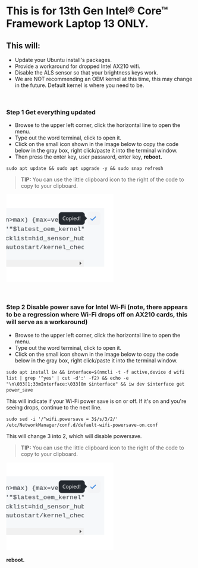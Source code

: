 # This is for 13th Gen Intel® Core™ Framework Laptop 13 ONLY.


## This will:

- Update your Ubuntu install's packages.
- Provide a workaround for dropped Intel AX210 wifi.
- Disable the ALS sensor so that your brightness keys work.
- We are NOT recommending an OEM kernel at this time, this may change in the future. Default kernel is where you need to be.


&nbsp; &nbsp; &nbsp; &nbsp; 


### Step 1 Get everything updated

- Browse to the upper left corner, click the horizontal line to open the menu.
- Type out the word terminal, click to open it.
- Click on the small icon shown in the image below to copy the code below in the gray box, right click/paste it into the terminal window.
- Then press the enter key, user password, enter key, **reboot.**

```
sudo apt update && sudo apt upgrade -y && sudo snap refresh
```
> **TIP:** You can use the little clipboard icon to the right of the code to copy to your clipboard.

<p style="text-align: left"><img src="https://raw.githubusercontent.com/FrameworkComputer/linux-docs/main/copied.png" alt="Copy The Code Below Like This" title="Copy The Code Above Like This"></p>


&nbsp; &nbsp; &nbsp;

### Step 2 Disable power save for Intel Wi-Fi (note, there appears to be a regression where Wi-Fi drops off on AX210 cards, this will serve as a workaround) 

- Browse to the upper left corner, click the horizontal line to open the menu.
- Type out the word terminal, click to open it.
- Click on the small icon shown in the image below to copy the code below in the gray box, right click/paste it into the terminal window.

```
sudo apt install iw && interface=$(nmcli -t -f active,device d wifi list | grep '^yes' | cut -d':' -f2) && echo -e "\n\033[1;33mInterface:\033[0m $interface" && iw dev $interface get power_save
```
This will indicate if your Wi-Fi power save is on or off. If it's on and you're seeing drops, continue to the next line.

```
sudo sed -i '/^wifi.powersave = 3$/s/3/2/' /etc/NetworkManager/conf.d/default-wifi-powersave-on.conf
```

This will change 3 into 2, which will disable powersave.

> **TIP:** You can use the little clipboard icon to the right of the code to copy to your clipboard.

<p style="text-align: left"><img src="https://raw.githubusercontent.com/FrameworkComputer/linux-docs/main/copied.png" alt="Copy The Code Below Like This" title="Copy The Code Above Like This"></p>

**reboot.**


